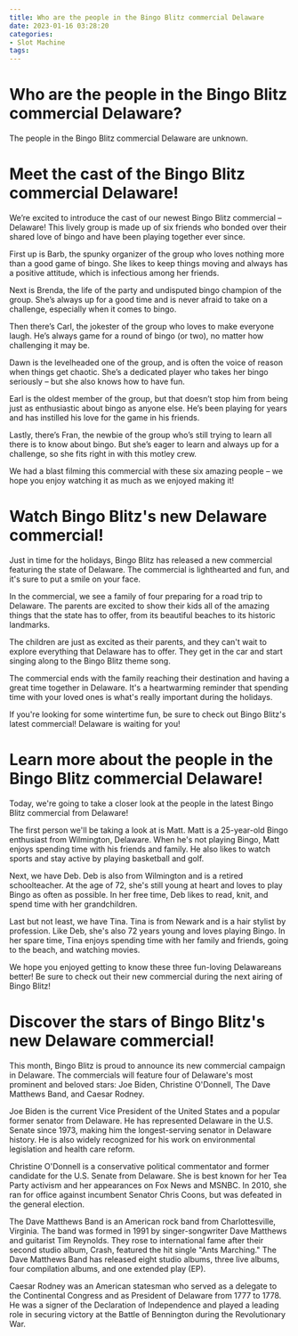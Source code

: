```yaml
---
title: Who are the people in the Bingo Blitz commercial Delaware
date: 2023-01-16 03:28:20
categories:
- Slot Machine
tags:
---
```



#  Who are the people in the Bingo Blitz commercial Delaware?

The people in the Bingo Blitz commercial Delaware are unknown.

#  Meet the cast of the Bingo Blitz commercial Delaware!

We’re excited to introduce the cast of our newest Bingo Blitz commercial – Delaware! This lively group is made up of six friends who bonded over their shared love of bingo and have been playing together ever since.

First up is Barb, the spunky organizer of the group who loves nothing more than a good game of bingo. She likes to keep things moving and always has a positive attitude, which is infectious among her friends.

Next is Brenda, the life of the party and undisputed bingo champion of the group. She’s always up for a good time and is never afraid to take on a challenge, especially when it comes to bingo.

Then there’s Carl, the jokester of the group who loves to make everyone laugh. He’s always game for a round of bingo (or two), no matter how challenging it may be.

Dawn is the levelheaded one of the group, and is often the voice of reason when things get chaotic. She’s a dedicated player who takes her bingo seriously – but she also knows how to have fun.

Earl is the oldest member of the group, but that doesn’t stop him from being just as enthusiastic about bingo as anyone else. He’s been playing for years and has instilled his love for the game in his friends.

Lastly, there’s Fran, the newbie of the group who’s still trying to learn all there is to know about bingo. But she’s eager to learn and always up for a challenge, so she fits right in with this motley crew.

We had a blast filming this commercial with these six amazing people – we hope you enjoy watching it as much as we enjoyed making it!

#  Watch Bingo Blitz's new Delaware commercial!

Just in time for the holidays, Bingo Blitz has released a new commercial featuring the state of Delaware. The commercial is lighthearted and fun, and it's sure to put a smile on your face.

In the commercial, we see a family of four preparing for a road trip to Delaware. The parents are excited to show their kids all of the amazing things that the state has to offer, from its beautiful beaches to its historic landmarks.

The children are just as excited as their parents, and they can't wait to explore everything that Delaware has to offer. They get in the car and start singing along to the Bingo Blitz theme song.

The commercial ends with the family reaching their destination and having a great time together in Delaware. It's a heartwarming reminder that spending time with your loved ones is what's really important during the holidays.

If you're looking for some wintertime fun, be sure to check out Bingo Blitz's latest commercial! Delaware is waiting for you!

#  Learn more about the people in the Bingo Blitz commercial Delaware!

Today, we're going to take a closer look at the people in the latest Bingo Blitz commercial from Delaware!

The first person we'll be taking a look at is Matt. Matt is a 25-year-old Bingo enthusiast from Wilmington, Delaware. When he's not playing Bingo, Matt enjoys spending time with his friends and family. He also likes to watch sports and stay active by playing basketball and golf.

Next, we have Deb. Deb is also from Wilmington and is a retired schoolteacher. At the age of 72, she's still young at heart and loves to play Bingo as often as possible. In her free time, Deb likes to read, knit, and spend time with her grandchildren.

Last but not least, we have Tina. Tina is from Newark and is a hair stylist by profession. Like Deb, she's also 72 years young and loves playing Bingo. In her spare time, Tina enjoys spending time with her family and friends, going to the beach, and watching movies.

We hope you enjoyed getting to know these three fun-loving Delawareans better! Be sure to check out their new commercial during the next airing of Bingo Blitz!

#  Discover the stars of Bingo Blitz's new Delaware commercial!

This month, Bingo Blitz is proud to announce its new commercial campaign in Delaware. The commercials will feature four of Delaware's most prominent and beloved stars: Joe Biden, Christine O'Donnell, The Dave Matthews Band, and Caesar Rodney.

Joe Biden is the current Vice President of the United States and a popular former senator from Delaware. He has represented Delaware in the U.S. Senate since 1973, making him the longest-serving senator in Delaware history. He is also widely recognized for his work on environmental legislation and health care reform.

Christine O'Donnell is a conservative political commentator and former candidate for the U.S. Senate from Delaware. She is best known for her Tea Party activism and her appearances on Fox News and MSNBC. In 2010, she ran for office against incumbent Senator Chris Coons, but was defeated in the general election.

The Dave Matthews Band is an American rock band from Charlottesville, Virginia. The band was formed in 1991 by singer-songwriter Dave Matthews and guitarist Tim Reynolds. They rose to international fame after their second studio album, Crash, featured the hit single "Ants Marching." The Dave Matthews Band has released eight studio albums, three live albums, four compilation albums, and one extended play (EP).

Caesar Rodney was an American statesman who served as a delegate to the Continental Congress and as President of Delaware from 1777 to 1778. He was a signer of the Declaration of Independence and played a leading role in securing victory at the Battle of Bennington during the Revolutionary War.